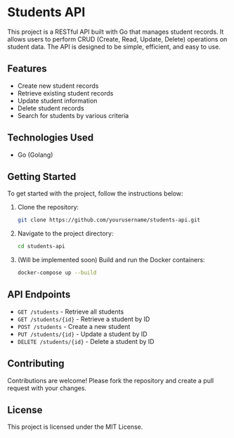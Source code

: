 # Students API

This project is a RESTful API built with Go that manages student records. It allows users to perform CRUD (Create, Read, Update, Delete) operations on student data. The API is designed to be simple, efficient, and easy to use.

## Features

- Create new student records
- Retrieve existing student records
- Update student information
- Delete student records
- Search for students by various criteria

## Technologies Used

- Go (Golang)

## Getting Started

To get started with the project, follow the instructions below:

1. Clone the repository:
    ```sh
    git clone https://github.com/yourusername/students-api.git
    ```
2. Navigate to the project directory:
    ```sh
    cd students-api
    ```
3. (Will be implemented soon) Build and run the Docker containers:
    ```sh
    docker-compose up --build
    ```

## API Endpoints

- `GET /students` - Retrieve all students
- `GET /students/{id}` - Retrieve a student by ID
- `POST /students` - Create a new student
- `PUT /students/{id}` - Update a student by ID
- `DELETE /students/{id}` - Delete a student by ID

## Contributing

Contributions are welcome! Please fork the repository and create a pull request with your changes.

## License

This project is licensed under the MIT License.